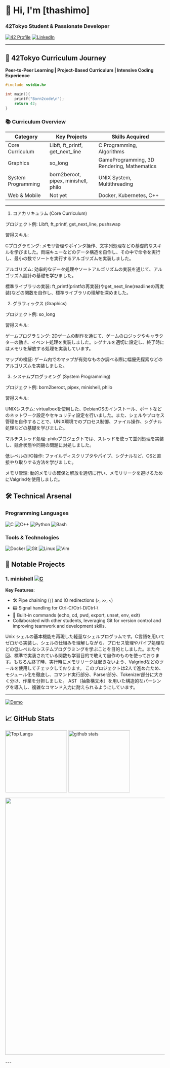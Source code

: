 
# 👋 Hi, I'm [thashimo]
### 42Tokyo Student & Passionate Developer

[![42 Profile](https://img.shields.io/badge/42-Profile-000000?style=flat&logo=42)](https://profile.intra.42.fr/)
[![LinkedIn](https://img.shields.io/badge/LinkedIn-0077B5?style=flat&logo=linkedin&logoColor=white)](https://www.linkedin.com/in/yourprofile/)

---

## 🏫 42Tokyo Curriculum Journey

**Peer-to-Peer Learning | Project-Based Curriculum | Intensive Coding Experience**

```c
#include <stdio.h>

int main(){
    printf("Born2code\n");
    return 42;
}
```

### 📚 Curriculum Overview
| Category          | Key Projects                      | Skills Acquired                  |
|-------------------|-----------------------------------|-----------------------------------|
| Core Curriculum   | Libft, ft_printf, get_next_line   | C Programming, Algorithms         |
| Graphics          | so_long            | GameProgramming, 3D Rendering, Mathematics         |
| System Programming| born2beroot, pipex, minishell, philo     | UNIX System, Multithreading       |
| Web & Mobile      | Not yet          | Docker, Kubernetes, C++           |

---

1. コアカリキュラム (Core Curriculum)

プロジェクト例: Libft, ft_printf, get_next_line, pushswap

習得スキル:

Cプログラミング: メモリ管理やポインタ操作、文字列処理などの基礎的なスキルを学びました。両端キューなどのデータ構造を自作し、その中で命令を実行し、最小の数でソートを実行するアルゴリズムを実装しました。

アルゴリズム: 効率的なデータ処理やソートアルゴリズムの実装を通じて、アルゴリズム設計の基礎を学びました。

標準ライブラリの実装: ft_printf(printfの再実装)やget_next_line(readlineの再実装)などの関数を自作し、標準ライブラリの理解を深めました。

2. グラフィックス (Graphics)

プロジェクト例: so_long

習得スキル:

ゲームプログラミング: 2Dゲームの制作を通じて、ゲームのロジックやキャラクターの動き、イベント処理を実装しました。シグナルを適切に設定し、終了時にはメモリを解放する処理を実装しています。

マップの検証: ゲーム内でのマップが有効なものか調べる際に幅優先探索などのアルゴリズムを実装しました。


3. システムプログラミング (System Programming)

プロジェクト例: born2beroot, pipex, minishell, philo

習得スキル:

UNIXシステム: virtualboxを使用した、DebianOSのインストール、ポートなどのネットワーク設定やセキュリティ設定を行いました。また、シェルやプロセス管理を自作することで、UNIX環境でのプロセス制御、ファイル操作、シグナル処理などの基礎を学びました。

マルチスレッド処理: philoプロジェクトでは、スレッドを使って並列処理を実装し、競合状態や同期の問題に対処しました。

低レベルのI/O操作: ファイルディスクリプタやパイプ、シグナルなど、OSと直接やり取りする方法を学びました。

メモリ管理: 動的メモリの確保と解放を適切に行い、メモリリークを避けるためにValgrindを使用しました。


## 🛠 Technical Arsenal

### Programming Languages
![C](https://img.shields.io/badge/C-00599C?style=for-the-badge&logo=c&logoColor=white)
![C++](https://img.shields.io/badge/C++-00599C?style=for-the-badge&logo=c%2B%2B&logoColor=white)
![Python](https://img.shields.io/badge/Python-3776AB?style=for-the-badge&logo=python&logoColor=white)
![Bash](https://img.shields.io/badge/Shell_Script-4EAA25?style=for-the-badge&logo=gnu-bash&logoColor=white)

### Tools & Technologies
![Docker](https://img.shields.io/badge/Docker-2496ED?style=for-the-badge&logo=docker&logoColor=white)
![Git](https://img.shields.io/badge/Git-F05032?style=for-the-badge&logo=git&logoColor=white)
![Linux](https://img.shields.io/badge/Linux-FCC624?style=for-the-badge&logo=linux&logoColor=black)
![Vim](https://img.shields.io/badge/Vim-019733?style=for-the-badge&logo=vim&logoColor=white)


## 🚀 Notable Projects

### 1. **minishell** [![C](https://img.shields.io/badge/C-100%25-success)]()
**Key Features**:
- 🛠 Pipe chaining (`|`) and IO redirections (`>`, `>>`, `<`)
- 📟 Signal handling for Ctrl-C/Ctrl-D/Ctrl-\\
- 🧩 Built-in commands (echo, cd, pwd, export, unset, env, exit)
- Collaborated with other students, leveraging Git for version control and improving teamwork and development skills.

Unix シェルの基本機能を再現した軽量なシェルプログラムです。C言語を用いてゼロから実装し、シェルの仕組みを理解しながら、プロセス管理やパイプ処理などの低レベルなシステムプログラミングを学ぶことを目的としました。また今回、標準で実装されている関数も学習目的で敢えて自作のものを使っております。もちろん終了時、実行時にメモリリークは起きないよう、Valgrindなどのツールを使用してチェックしております。
このプロジェクトは2人で進めたため、モジュール化を徹底し、コマンド実行部分、Parser部分、Tokenizer部分に大きく分け、作業を分担しました。
AST（抽象構文木）を用いた構造的なパーシングを導入し、複雑なコマンド入力に耐えられるようにしています。

---
[![Demo](https://img.shields.io/badge/View_Demo-FF0000?style=for-the-badge&logo=youtube&logoColor=white)](https://youtu.be/demo-link)

## 📈 GitHub Stats

<div align="left">
  <p> 
    <img alt="Top Langs" height="195px" src="https://github-readme-stats.vercel.app/api/top-langs/?username=tac4720&layout=compact&show_icons=true&theme=tokyonight" />
    <img alt="github stats" height="195px" src="https://github-readme-stats.vercel.app/api?username=tac472&heme=tokyonight&show_icons=ture" />
  </p>
  <p>
    <img src="http://github-profile-summary-cards.vercel.app/api/cards/profile-details?username=tac4720&theme=tokyonight" width="810px">
  </p>
</div>
---
